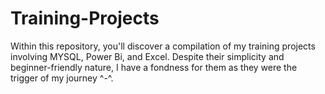 # Training-Projects
Within this repository, you'll discover a compilation of my training projects involving MYSQL, Power Bi, and Excel. Despite their simplicity and beginner-friendly nature, I have a fondness for them as they were the trigger of my journey ^-^.
